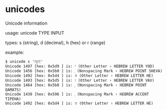 # unicodes
Unicode information

usage: unicode TYPE INPUT

types: s (string), d (decimal), h (hex) or r (range)

example:

```
$ unicode s 'יְהוָ֖ה'
Unicode 1497 [hex: 0x5d9 ] is: י (Other Letter › HEBREW LETTER YOD)
Unicode 1456 [hex: 0x5b0 ] is: ְ (Nonspacing Mark › HEBREW POINT SHEVA)
Unicode 1492 [hex: 0x5d4 ] is: ה (Other Letter › HEBREW LETTER HE)
Unicode 1493 [hex: 0x5d5 ] is: ו (Other Letter › HEBREW LETTER VAV)
Unicode 1464 [hex: 0x5b8 ] is: ָ (Nonspacing Mark › HEBREW POINT QAMATS)
Unicode 1430 [hex: 0x596 ] is: ֖ (Nonspacing Mark › HEBREW ACCENT TIPEHA)
Unicode 1492 [hex: 0x5d4 ] is: ה (Other Letter › HEBREW LETTER HE)
```
